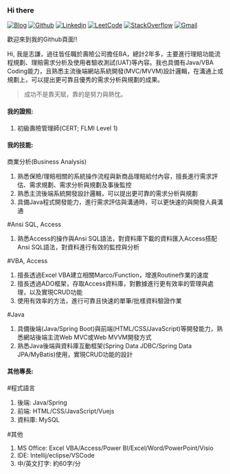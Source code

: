 ### Hi there

[![Blog](https://img.shields.io/badge/-Blog-blueviolet?style=flat&logo=WordPress&logoColor=white)](https://twcch.github.io/)
[![Github](https://img.shields.io/badge/-Github-000?style=flat&logo=Github&logoColor=white)](https://github.com/twcch)
[![Linkedin](https://img.shields.io/badge/-LinkedIn-blue?style=flat&logo=Linkedin&logoColor=white)](https://www.linkedin.com/in/twcch/)
[![LeetCode](https://img.shields.io/badge/-LeetCode-yellow?style=flat&logo=LeetCode&logoColor=white)](https://leetcode.com/twcch1218/)
[![StackOverflow](https://img.shields.io/badge/-StackOverflow-orange?style=flat&logo=StackOverflow&logoColor=white)](https://stackoverflow.com/users/20167143/twcch1218)
[![Gmail](https://img.shields.io/badge/-Gmail-c14438?style=flat&logo=Gmail&logoColor=white)](mailto:twcch1218@gmail.com)

歡迎來到我的Github頁面!!

Hi, 我是志謙，過往皆任職於壽險公司擔任BA，總計2年多，主要進行理賠功能流程規劃、理賠需求分析及使用者驗收測試(UAT)等內容。我也具備有Java/VBA Coding能力，且熟悉主流後端網站系統開發(MVC/MVVM)設計邏輯，在溝通上或規劃上，可以提出更可靠且優秀的需求分析與規劃的成果。

 > 成功不是靠天賦，靠的是努力與熱忱。

#### 我的證照:

1. 初級壽險管理師(CERT; FLMI Level 1)

#### 我的技能:

商業分析(Business Analysis)
1. 熟悉保險/理賠相關的系統操作流程與新商品理賠給付內容，擅長進行需求評估、需求規劃、需求分析與規劃及事後監控
2. 熟悉主流後端系統開發設計邏輯，可以提出更可靠的需求分析與規劃
3. 具備Java程式開發能力，進行需求評估與溝通時，可以更快速的與開發人員溝通

#Ansi SQL, Access
1. 熟悉Access的操作與Ansi SQL語法，對資料庫下載的資料匯入Access搭配Ansi SQL語法，對資料進行有效的監控與分析

#VBA, Access
1. 擅長透過Excel VBA建立相關Marco/Function，增進Routine作業的速度
2. 擅長透過ADO框架，存取Access資料庫，對數據進行更有效率的管理與處理，以及實現CRUD功能
3. 使用有效率的方法，進行可靠且快速的單筆/批樣資料驗證作業

#Java
1. 具備後端(Java/Spring Boot)與前端(HTML/CSS/JavaScript)等開發能力，熟悉網站後端主流Web MVC或Web MVVM開發方式
2. 熟悉Java後端與資料庫互動框架(Spring Data JDBC/Spring Data JPA/MyBatis)使用，實現CRUD功能的設計

#### 其他專長:

#程式語言
1. 後端: Java/Spring
2. 前端: HTML/CSS/JavaScript/Vuejs
3. 資料庫: MySQL

#其他
1. MS Office: Excel VBA/Access/Power BI/Excel/Word/PowerPoint/Visio
2. IDE: Intellij/eclipse/VSCode
3. 中/英文打字: 約60字/分

